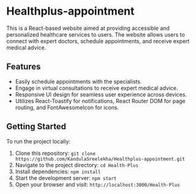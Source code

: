 # Healthplus-appointment
This is a React-based website aimed at providing accessible and personalized healthcare services to users. The website allows users to connect with expert doctors, schedule appointments, and receive expert medical advice.

## Features

- Easily schedule appointments with the specialists.
- Engage in virtual consultations to receive expert medical advice.
- Responsive UI design for seamless user experience across devices.
- Utilizes React-Toastify for notifications, React Router DOM for page routing, and FontAwesomeIcon for icons.

## Getting Started

To run the project locally:

1. Clone this repository: `git clone https://github.com/KandulaSreelekha/Healthplus-appointment.git`
2. Navigate to the project directory: `cd Health-Plus`
3. Install dependencies: `npm install`
4. Start the development server: `npm start`
5. Open your browser and visit: `http://localhost:3000/Health-Plus`
